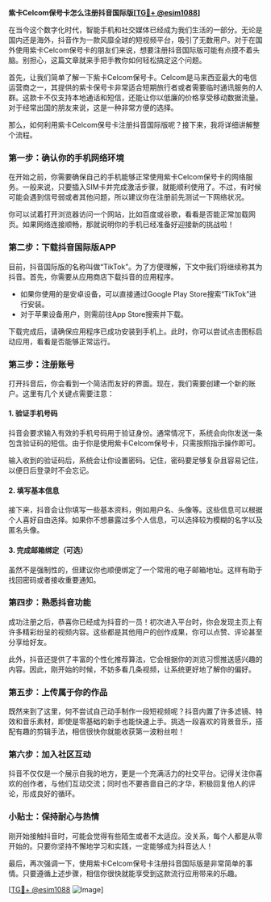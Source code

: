 **紫卡Celcom保号卡怎么注册抖音国际版[[TG💪+ @esim1088](https://t.me/s/esim1088)]**

在当今这个数字化时代，智能手机和社交媒体已经成为我们生活的一部分。无论是国内还是海外，抖音作为一款风靡全球的短视频平台，吸引了无数用户。对于在国外使用紫卡Celcom保号卡的朋友们来说，想要注册抖音国际版可能有点摸不着头脑。别担心，这篇文章就来手把手教你如何轻松搞定这个问题。

首先，让我们简单了解一下紫卡Celcom保号卡。Celcom是马来西亚最大的电信运营商之一，其提供的紫卡保号卡非常适合短期旅行者或者需要临时通讯服务的人群。这款卡不仅支持本地通话和短信，还能让你以低廉的价格享受移动数据流量。对于经常出国的朋友来说，这是一种非常方便的选择。

那么，如何利用紫卡Celcom保号卡注册抖音国际版呢？接下来，我将详细讲解整个流程。

### **第一步：确认你的手机网络环境**

在开始之前，你需要确保自己的手机能够正常使用紫卡Celcom保号卡的网络服务。一般来说，只要插入SIM卡并完成激活步骤，就能顺利使用了。不过，有时候可能会遇到信号弱或者其他问题，所以建议你在注册前先测试一下网络状况。

你可以试着打开浏览器访问一个网站，比如百度或谷歌，看看是否能正常加载网页。如果网络连接顺畅，那就说明你的手机已经准备好迎接新的挑战啦！

### **第二步：下载抖音国际版APP**

目前，抖音国际版的名称叫做“TikTok”。为了方便理解，下文中我们将继续称其为抖音。首先，你需要从应用商店下载抖音的应用程序。

- 如果你使用的是安卓设备，可以直接通过Google Play Store搜索“TikTok”进行安装。
- 对于苹果设备用户，则需前往App Store搜索并下载。

下载完成后，请确保应用程序已成功安装到手机上。此时，你可以尝试点击图标启动应用，看看是否能够正常运行。

### **第三步：注册账号**

打开抖音后，你会看到一个简洁而友好的界面。现在，我们需要创建一个新的账户。这里有几个关键点需要注意：

#### **1. 验证手机号码**
抖音会要求输入有效的手机号码用于验证身份。通常情况下，系统会向你发送一条包含验证码的短信。由于你是使用紫卡Celcom保号卡，只需按照指示操作即可。

输入收到的验证码后，系统会让你设置密码。记住，密码要足够复杂且容易记住，以便日后登录时不会忘记。

#### **2. 填写基本信息**
接下来，抖音会让你填写一些基本资料，例如用户名、头像等。这些信息可以根据个人喜好自由选择。如果你不想暴露过多个人信息，可以选择较为模糊的名字以及匿名头像。

#### **3. 完成邮箱绑定（可选）**
虽然不是强制性的，但建议你也顺便绑定了一个常用的电子邮箱地址。这样有助于找回密码或者接收重要通知。

### **第四步：熟悉抖音功能**

成功注册之后，恭喜你已经成为抖音的一员！初次进入平台时，你会发现主页上有许多精彩纷呈的视频内容。这些都是其他用户的创作成果，你可以点赞、评论甚至分享给好友。

此外，抖音还提供了丰富的个性化推荐算法，它会根据你的浏览习惯推送感兴趣的内容。因此，刚开始的时候，不妨多看几条视频，让系统更好地了解你的偏好。

### **第五步：上传属于你的作品**

既然来到了这里，何不尝试自己动手制作一段短视频呢？抖音内置了许多滤镜、特效和音乐素材，即使是零基础的新手也能快速上手。挑选一段喜欢的背景音乐，搭配有趣的剪辑手法，相信很快你就能收获第一波粉丝啦！

### **第六步：加入社区互动**

抖音不仅仅是一个展示自我的地方，更是一个充满活力的社交平台。记得关注你喜欢的创作者，与他们互动交流；同时也不要吝啬自己的才华，积极回复他人的评论，形成良好的循环。

### **小贴士：保持耐心与热情**

刚开始接触抖音时，可能会觉得有些陌生或者不太适应。没关系，每个人都是从零开始的。只要你坚持不懈地学习和实践，一定能够成为抖音达人！

最后，再次强调一下，使用紫卡Celcom保号卡注册抖音国际版是非常简单的事情。只要遵循上述步骤，相信你很快就能享受到这款流行应用带来的乐趣。

[[TG💪+ @esim1088](https://t.me/s/esim1088) ![Image](https://i.postimg.cc/4NQfJmqS/Snipaste-2025-05-13-00-14-12.png)]